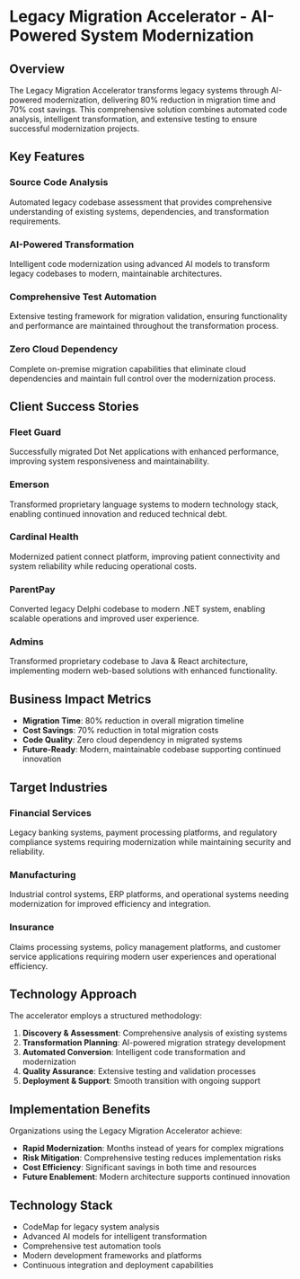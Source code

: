 # Legacy Migration Accelerator - AI-Powered System Modernization

## Overview

The Legacy Migration Accelerator transforms legacy systems through AI-powered modernization, delivering 80% reduction in migration time and 70% cost savings. This comprehensive solution combines automated code analysis, intelligent transformation, and extensive testing to ensure successful modernization projects.

## Key Features

### Source Code Analysis
Automated legacy codebase assessment that provides comprehensive understanding of existing systems, dependencies, and transformation requirements.

### AI-Powered Transformation
Intelligent code modernization using advanced AI models to transform legacy codebases to modern, maintainable architectures.

### Comprehensive Test Automation
Extensive testing framework for migration validation, ensuring functionality and performance are maintained throughout the transformation process.

### Zero Cloud Dependency
Complete on-premise migration capabilities that eliminate cloud dependencies and maintain full control over the modernization process.

## Client Success Stories

### Fleet Guard
Successfully migrated Dot Net applications with enhanced performance, improving system responsiveness and maintainability.

### Emerson
Transformed proprietary language systems to modern technology stack, enabling continued innovation and reduced technical debt.

### Cardinal Health
Modernized patient connect platform, improving patient connectivity and system reliability while reducing operational costs.

### ParentPay
Converted legacy Delphi codebase to modern .NET system, enabling scalable operations and improved user experience.

### Admins
Transformed proprietary codebase to Java & React architecture, implementing modern web-based solutions with enhanced functionality.

## Business Impact Metrics

- **Migration Time**: 80% reduction in overall migration timeline
- **Cost Savings**: 70% reduction in total migration costs
- **Code Quality**: Zero cloud dependency in migrated systems
- **Future-Ready**: Modern, maintainable codebase supporting continued innovation

## Target Industries

### Financial Services
Legacy banking systems, payment processing platforms, and regulatory compliance systems requiring modernization while maintaining security and reliability.

### Manufacturing
Industrial control systems, ERP platforms, and operational systems needing modernization for improved efficiency and integration.

### Insurance
Claims processing systems, policy management platforms, and customer service applications requiring modern user experiences and operational efficiency.

## Technology Approach

The accelerator employs a structured methodology:

1. **Discovery & Assessment**: Comprehensive analysis of existing systems
2. **Transformation Planning**: AI-powered migration strategy development
3. **Automated Conversion**: Intelligent code transformation and modernization
4. **Quality Assurance**: Extensive testing and validation processes
5. **Deployment & Support**: Smooth transition with ongoing support

## Implementation Benefits

Organizations using the Legacy Migration Accelerator achieve:

- **Rapid Modernization**: Months instead of years for complex migrations
- **Risk Mitigation**: Comprehensive testing reduces implementation risks
- **Cost Efficiency**: Significant savings in both time and resources
- **Future Enablement**: Modern architecture supports continued innovation

## Technology Stack

- CodeMap for legacy system analysis
- Advanced AI models for intelligent transformation
- Comprehensive test automation tools
- Modern development frameworks and platforms
- Continuous integration and deployment capabilities